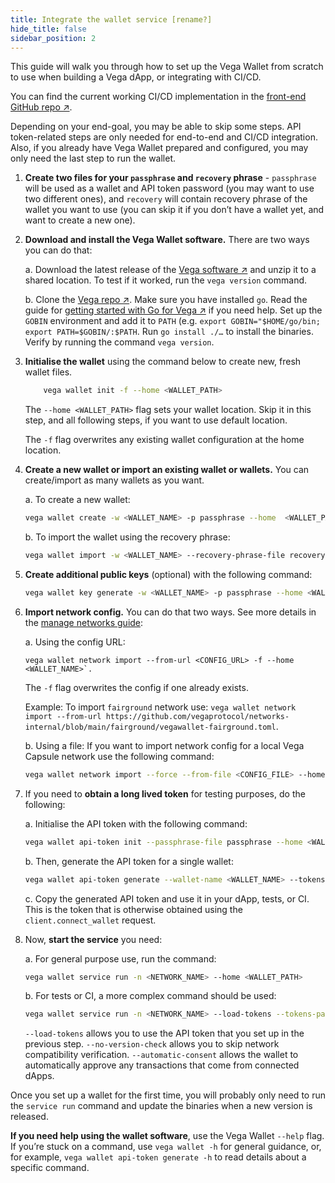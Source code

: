 ```yaml
---
title: Integrate the wallet service [rename?]
hide_title: false
sidebar_position: 2
---
```


This guide will walk you through how to set up the Vega  Wallet from scratch to use when building a Vega dApp, or integrating with CI/CD. 

You can find the current working CI/CD implementation in the [front-end GitHub repo ↗](https://github.com/vegaprotocol/frontend-monorepo/blob/develop/.github/actions/setup-vegawallet/action.yml).

Depending on your end-goal, you may be able to skip some steps. API token-related steps are only needed for end-to-end and CI/CD integration. Also, if you already have Vega Wallet prepared and configured, you may only need the last step to run the wallet.

1. **Create two files for your `passphrase` and `recovery` phrase** - `passphrase` will be used as a wallet and API token password (you may want to use two different ones), and `recovery` will contain recovery phrase of the wallet you want to use (you can skip it if you don’t have a wallet yet, and want to create a new one).

2. **Download and install the Vega Wallet software.** 
    There are two ways you can do that:

    a. Download the latest release of the [Vega software ↗](https://github.com/vegaprotocol/vega/releases) and unzip it to a shared location. To test if it worked, run the `vega version` command.
    
    b. Clone the [Vega repo ↗](https://github.com/vegaprotocol/vega). Make sure you have installed `go`. Read the guide for [getting started with Go for Vega ↗](https://github.com/vegaprotocol/vega/blob/develop/GETTING_STARTED.md#installing-golang) if you need help. Set up the `GOBIN` environment and add it to `PATH` (e.g. `export GOBIN="$HOME/go/bin; export PATH=$GOBIN/:$PATH`. Run `go install ./…` to install the binaries. Verify by running the command `vega version`.

3. **Initialise the wallet** using the command below to create new, fresh wallet files. 

    ```bash
        vega wallet init -f --home <WALLET_PATH>
    ```

    The `--home <WALLET_PATH>` flag sets your wallet location. Skip it in this step, and all following steps, if you want to use default location.

    The `-f` flag overwrites any existing wallet configuration at the home location.

4. **Create a new wallet or import an existing wallet or wallets.** You can create/import as many wallets as you want.
    
    a. To create a new wallet: 

    ```bash
    vega wallet create -w <WALLET_NAME> -p passphrase --home  <WALLET_PATH>
    ````

    b. To import the wallet using the recovery phrase:  
    ```bash
    vega wallet import -w <WALLET_NAME> --recovery-phrase-file recovery -p passphrase --home <WALLET_PATH>
    ```

5. **Create additional public keys** (optional) with the following command: 

    ```bash
    vega wallet key generate -w <WALLET_NAME> -p passphrase --home <WALLET_PATH>
    ````

6. **Import network config.** You can do that two ways. See more details in the [manage networks guide](../../../../tools/vega-wallet/cli-wallet/latest/guides/manage-networks):
    
    a. Using the config URL: 

    ```
    vega wallet network import --from-url <CONFIG_URL> -f --home <WALLET_NAME>`.  
    ```

    The `-f` flag overwrites the config if one already exists.

    Example: To import `fairground` network use: `vega wallet network import --from-url https://github.com/vegaprotocol/networks-internal/blob/main/fairground/vegawallet-fairground.toml`.

    b. Using a file: If you want to import network config for a local Vega Capsule network use the following command:

    ```bash
    vega wallet network import --force --from-file <CONFIG_FILE> --home <WALLET_PATH>
    ```

7. If you need to **obtain a long lived token** for testing purposes, do the following:

    a. Initialise the API token with the following command: 
    
    ```bash
    vega wallet api-token init --passphrase-file passphrase --home <WALLET_PATH>
    ```
    
    b. Then, generate the API token for a single wallet: 
    
    ```bash
    vega wallet api-token generate --wallet-name <WALLET_NAME> --tokens-passphrase-file passphrase  --wallet-passphrase-file passphrase --home <WALLET_PATH>
    ````

    c. Copy the generated API token and use it in your dApp, tests, or CI. This is the token that is otherwise obtained using the `client.connect_wallet` request.

8. Now, **start the service** you need:

    a. For general purpose use, run the command: 
    
    ```bash
    vega wallet service run -n <NETWORK_NAME> --home <WALLET_PATH>
    ```

    b.  For tests or CI, a more complex command should be used:

    ```bash
    vega wallet service run -n <NETWORK_NAME> --load-tokens --tokens-passphrase-file passphrase --no-version-check --automatic-consent --home <WALLET_PATH>
    ````

    `--load-tokens` allows you to use the API token that you set up in the previous step.
    `--no-version-check` allows you to skip network compatibility verification.
    `--automatic-consent` allows the wallet to automatically approve any transactions that come from connected dApps.

Once you set up a wallet for the first time, you will probably only need to run the `service run` command and update the binaries when a new version is released. 

**If you need help using the wallet software**, use the Vega Wallet `--help` flag. If you’re stuck on a command, use `vega wallet -h` for general guidance, or, for example, `vega wallet api-token generate -h` to read details about a specific command.
